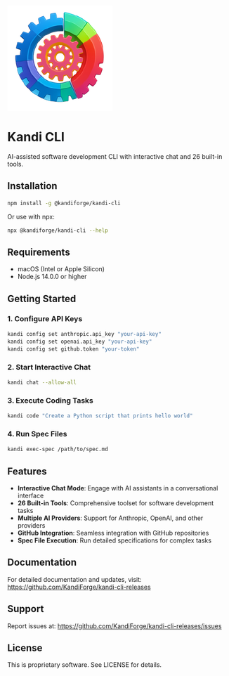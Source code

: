 ![Kandi CLI Logo](kandi-icon.png)

# Kandi CLI

AI-assisted software development CLI with interactive chat and 26 built-in tools.

## Installation

```bash
npm install -g @kandiforge/kandi-cli
```

Or use with npx:

```bash
npx @kandiforge/kandi-cli --help
```

## Requirements

- macOS (Intel or Apple Silicon)
- Node.js 14.0.0 or higher

## Getting Started

### 1. Configure API Keys

```bash
kandi config set anthropic.api_key "your-api-key"
kandi config set openai.api_key "your-api-key"
kandi config set github.token "your-token"
```

### 2. Start Interactive Chat

```bash
kandi chat --allow-all
```

### 3. Execute Coding Tasks

```bash
kandi code "Create a Python script that prints hello world"
```

### 4. Run Spec Files

```bash
kandi exec-spec /path/to/spec.md
```

## Features

- **Interactive Chat Mode**: Engage with AI assistants in a conversational interface
- **26 Built-in Tools**: Comprehensive toolset for software development tasks
- **Multiple AI Providers**: Support for Anthropic, OpenAI, and other providers
- **GitHub Integration**: Seamless integration with GitHub repositories
- **Spec File Execution**: Run detailed specifications for complex tasks

## Documentation

For detailed documentation and updates, visit: https://github.com/KandiForge/kandi-cli-releases

## Support

Report issues at: https://github.com/KandiForge/kandi-cli-releases/issues

## License

This is proprietary software. See LICENSE for details.